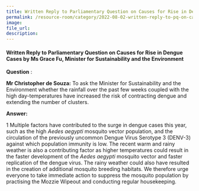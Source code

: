 ```yaml
---  
title: Written Reply to Parliamentary Question on Causes for Rise in Dengue Cases by Ms Grace Fu, Minister for Sustainability and the Environment  
permalink: /resource-room/category/2022-08-02-written-reply-to-pq-on-causes-for-rise-in-dengue-cases/
image:  
file_url:  
description:  
---  
```


#### Written Reply to Parliamentary Question on Causes for Rise in Dengue Cases by Ms Grace Fu, Minister for Sustainability and the Environment

**Question** :

**Mr Christopher de Souza:** To ask the Minister for Sustainability and the Environment whether the rainfall over the past few weeks coupled with the high day-temperatures have increased the risk of contracting dengue and extending the number of clusters.

**Answer:**

1 Multiple factors have contributed to the surge in dengue cases this year, such as the high _Aedes aegypti_ mosquito vector population, and the circulation of the previously uncommon Dengue Virus Serotype 3 (DENV-3) against which population immunity is low. The recent warm and rainy weather is also a contributing factor as higher temperatures could result in the faster development of the _Aedes aegypti_ mosquito vector and faster replication of the dengue virus. The rainy weather could also have resulted in the creation of additional mosquito breeding habitats. We therefore urge everyone to take immediate action to suppress the mosquito population by practising the Mozzie Wipeout and conducting regular housekeeping.
